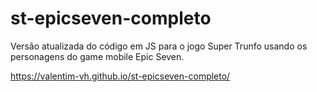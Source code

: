 # st-epicseven-completo

Versão atualizada do código em JS para o jogo Super Trunfo usando os personagens do game mobile Epic Seven.

https://valentim-vh.github.io/st-epicseven-completo/

